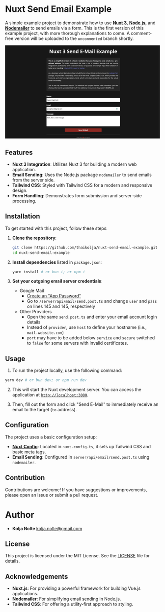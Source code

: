 # Nuxt Send Email Example

A simple example project to demonstrate how to use [**Nuxt 3**](https://nuxt.com/), [**Node.js**,](https://nodejs.org/en/download/package-manager/current) and **[Nodemailer](https://www.npmjs.com/package/nodemailer)** to send emails via a form. This is the first version of this example project, with more thorough explanations to come. A comment-free version will be uploaded to the `uncommented` branch shortly.

![screenshot-2024-10-04-gKm1jprv@2x](https://raw.githubusercontent.com/thaikolja/assets/main/markdown/a829a224660b5b7417e4460408bdb866.png)

## Features

- **Nuxt 3 Integration**: Utilizes Nuxt 3 for building a modern web application.
- **Email Sending**: Uses the Node.js package `nodemailer` to send emails from the server side.
- **Tailwind CSS**: Styled with Tailwind CSS for a modern and responsive design.
- **Form Handling**: Demonstrates form submission and server-side processing.

## Installation

To get started with this project, follow these steps:

1. **Clone the repository**:
   ```bash
   git clone https://github.com/thaikolja/nuxt-send-email-example.git
   cd nuxt-send-email-example
   ```

2. **Install dependencies** listed in `package.json`:
   
   ```bash
   yarn install # or bun i; or npm i
   ```
   
3. **Set your outgoing email server credentials**:
   
   - Google Mail
     - [Create an "App Password"](https://myaccount.google.com/apppasswords)
     - Go to `/server/api/mail/send.post.ts` and change `user` and `pass` on lines 145 and 145, respectively 
   - Other Providers
     - Open the same `send.post.ts` and enter your email account login details
     - Instead of `provider`, use `host` to define your hostname (i.e., `mail.website.com`)
     - `port` may have to be added below `service` and `secure` switched to `false` for some servers with invalid certificates.

## Usage

1. To run the project locally, use the following command:

```bash
yarn dev # or bun dev; or npm run dev
```

2. This will start the Nuxt development server. You can access the application at [`http://localhost:3000`](`http://localhost:3000`).

3. Then, fill out the form and click "Send E-Mail" to immediately receive an email to the target (`to` address).

## Configuration

The project uses a basic configuration setup:

- **[Nuxt Config](https://nuxt.com/docs/api/nuxt-config)**: Located in `nuxt.config.ts`, it sets up Tailwind CSS and basic meta tags.
- **Email Sending**: Configured in `server/api/email/send.post.ts` using `nodemailer`.

## Contribution

Contributions are welcome! If you have suggestions or improvements, please open an issue or submit a pull request. 

# Author

* **Kolja Nolte** <kolja.nolte@gmail.com>

## License

This project is licensed under the MIT License. See the [LICENSE](LICENSE) file for details.

## Acknowledgements

- **Nuxt.js**: For providing a powerful framework for building Vue.js applications.
- **Nodemailer**: For simplifying email sending in Node.js.
- **Tailwind CSS**: For offering a utility-first approach to styling.
